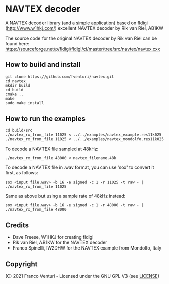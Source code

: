 # NAVTEX decoder

A NAVTEX decoder library (and a simple application) based on fldigi (http://www.w1hkj.com/) excellent NAVTEX decoder by Rik van Riel, AB1KW

The source code for the original NAVTEX decoder by Rik van Riel can be found here: https://sourceforge.net/p/fldigi/fldigi/ci/master/tree/src/navtex/navtex.cxx


## How to build and install

```
git clone https://github.com/fventuri/navtex.git
cd navtex
mkdir build
cd build
cmake ..
make
sudo make install
```


## How to run the examples

```
cd build/src
./navtex_rx_from_file 11025 < ../../examples/navtex_example.res11k025
./navtex_rx_from_file 11025 < ../../examples/navtex_mondolfo.res11k025
```

To decode a NAVTEX file sampled at 48kHz:
```
./navtex_rx_from_file 48000 < navtex_filename.48k
```

To decode a NAVTEX file in .wav format, you can use 'sox' to convert it first, as follows:

```
sox <input file.wav> -b 16 -e signed -c 1 -r 11025 -t raw - | ./navtex_rx_from_file 11025
```

Same as above but using a sample rate of 48kHz instead:

```
sox <input file.wav> -b 16 -e signed -c 1 -r 48000 -t raw - | ./navtex_rx_from_file 48000
```


## Credits

- Dave Freese, W1HKJ for creating fldigi
- Rik van Riel, AB1KW for the NAVTEX decoder
- Franco Spinelli, IW2DHW for the NAVTEX example from Mondolfo, Italy


## Copyright

(C) 2021 Franco Venturi - Licensed under the GNU GPL V3 (see [LICENSE](LICENSE))

